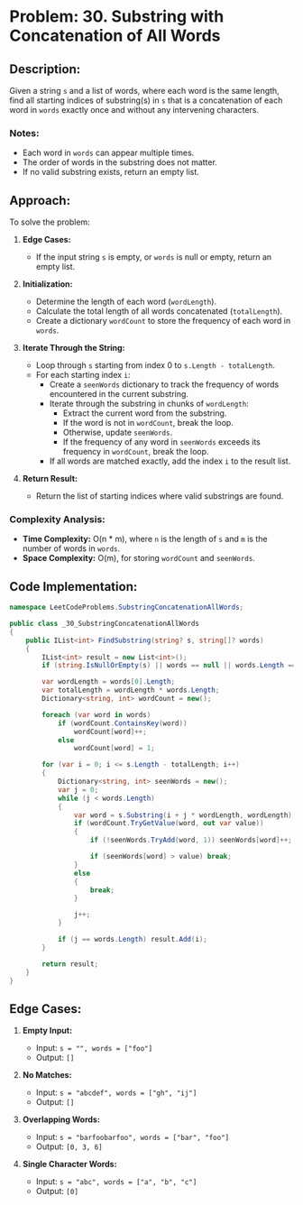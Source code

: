 # Problem: 30. Substring with Concatenation of All Words

## Description:

Given a string `s` and a list of words, where each word is the same length, find all starting indices of substring(s) in
`s` that is a concatenation of each word in `words` exactly once and without any intervening characters.

### Notes:

- Each word in `words` can appear multiple times.
- The order of words in the substring does not matter.
- If no valid substring exists, return an empty list.

## Approach:

To solve the problem:

1. **Edge Cases:**
    - If the input string `s` is empty, or `words` is null or empty, return an empty list.

2. **Initialization:**
    - Determine the length of each word (`wordLength`).
    - Calculate the total length of all words concatenated (`totalLength`).
    - Create a dictionary `wordCount` to store the frequency of each word in `words`.

3. **Iterate Through the String:**
    - Loop through `s` starting from index 0 to `s.Length - totalLength`.
    - For each starting index `i`:
        - Create a `seenWords` dictionary to track the frequency of words encountered in the current substring.
        - Iterate through the substring in chunks of `wordLength`:
            - Extract the current word from the substring.
            - If the word is not in `wordCount`, break the loop.
            - Otherwise, update `seenWords`.
            - If the frequency of any word in `seenWords` exceeds its frequency in `wordCount`, break the loop.
        - If all words are matched exactly, add the index `i` to the result list.

4. **Return Result:**
    - Return the list of starting indices where valid substrings are found.

### Complexity Analysis:

- **Time Complexity:** O(n * m), where `n` is the length of `s` and `m` is the number of words in `words`.
- **Space Complexity:** O(m), for storing `wordCount` and `seenWords`.

## Code Implementation:

```csharp
namespace LeetCodeProblems.SubstringConcatenationAllWords;

public class _30_SubstringConcatenationAllWords
{
    public IList<int> FindSubstring(string? s, string[]? words)
    {
        IList<int> result = new List<int>();
        if (string.IsNullOrEmpty(s) || words == null || words.Length == 0) return result;

        var wordLength = words[0].Length;
        var totalLength = wordLength * words.Length;
        Dictionary<string, int> wordCount = new();

        foreach (var word in words)
            if (wordCount.ContainsKey(word))
                wordCount[word]++;
            else
                wordCount[word] = 1;

        for (var i = 0; i <= s.Length - totalLength; i++)
        {
            Dictionary<string, int> seenWords = new();
            var j = 0;
            while (j < words.Length)
            {
                var word = s.Substring(i + j * wordLength, wordLength);
                if (wordCount.TryGetValue(word, out var value))
                {
                    if (!seenWords.TryAdd(word, 1)) seenWords[word]++;

                    if (seenWords[word] > value) break;
                }
                else
                {
                    break;
                }

                j++;
            }

            if (j == words.Length) result.Add(i);
        }

        return result;
    }
}
```

## Edge Cases:

1. **Empty Input:**
    - Input: `s = "", words = ["foo"]`
    - Output: `[]`

2. **No Matches:**
    - Input: `s = "abcdef", words = ["gh", "ij"]`
    - Output: `[]`

3. **Overlapping Words:**
    - Input: `s = "barfoobarfoo", words = ["bar", "foo"]`
    - Output: `[0, 3, 6]`

4. **Single Character Words:**
    - Input: `s = "abc", words = ["a", "b", "c"]`
    - Output: `[0]`


